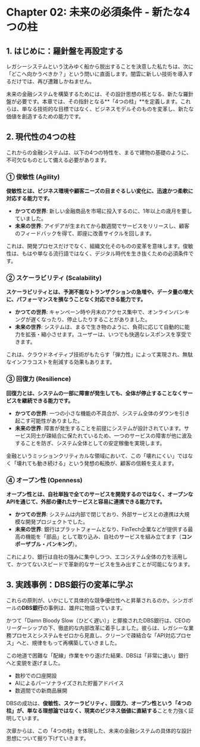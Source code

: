 # Chapter 02: 未来の必須条件 - 新たな4つの柱

## 1. はじめに：羅針盤を再設定する

レガシーシステムという沈みゆく船から脱出することを決意した私たちは、次に「どこへ向かうべきか？」という問いに直面します。闇雲に新しい技術を導入するだけでは、再び遭難しかねません。

未来の金融システムを構築するためには、その設計思想の核となる、新たな羅針盤が必要です。本章では、その指針となる**「4つの柱」**を定義します。これらは、単なる技術的な目標ではなく、ビジネスモデルそのものを変革し、新たな価値を創造するための能力です。

## 2. 現代性の4つの柱

これからの金融システムは、以下の4つの特性を、まるで建物の基礎のように、不可欠なものとして備える必要があります。

### ① 俊敏性 (Agility)

**俊敏性とは、ビジネス環境や顧客ニーズの目まぐるしい変化に、迅速かつ柔軟に対応する能力です。**

-   **かつての世界**: 新しい金融商品を市場に投入するのに、1年以上の歳月を要していました。
-   **未来の世界**: アイデアが生まれてから数週間でサービスをリリースし、顧客のフィードバックを得て、即座に改善サイクルを回します。

これは、開発プロセスだけでなく、組織文化そのものの変革を意味します。俊敏性は、もはや単なる流行語ではなく、デジタル時代を生き抜くための必須条件です。

### ② スケーラビリティ (Scalability)

**スケーラビリティとは、予測不能なトランザクションの急増や、データ量の増大に、パフォーマンスを損なうことなく対応できる能力です。**

-   **かつての世界**: キャンペーン時や月末のアクセス集中で、オンラインバンキングが遅くなったり、停止したりすることがありました。
-   **未来の世界**: システムは、まるで生き物のように、負荷に応じて自動的に能力を拡張・縮小させます。ユーザーは、いつでも快適なレスポンスを享受できます。

これは、クラウドネイティブ技術がもたらす「弾力性」によって実現され、無駄なインフラコストを削減する効果もあります。

### ③ 回復力 (Resilience)

**回復力とは、システムの一部に障害が発生しても、全体が停止することなくサービスを継続できる能力です。**

-   **かつての世界**: 一つの小さな機能の不具合が、システム全体のダウンを引き起こす可能性がありました。
-   **未来の世界**: 障害が発生することを前提にシステムが設計されています。サービス同士が疎結合に保たれているため、一つのサービスの障害が他に波及することを防ぎ、システム全体としての安定稼働を実現します。

金融というミッションクリティカルな領域において、この「壊れにくい」ではなく「壊れても動き続ける」という発想の転換が、顧客の信頼を支えます。

### ④ オープン性 (Openness)

**オープン性とは、自社単独で全てのサービスを開発するのではなく、オープンなAPIを通じて、外部の優れたサービスと容易に連携できる能力です。**

-   **かつての世界**: システムは内部で閉じており、外部サービスとの連携は大規模な開発プロジェクトでした。
-   **未来の世界**: 銀行はプラットフォームとなり、FinTech企業などが提供する最高の機能を「部品」として取り込み、自社のサービスを組み立てます（**コンポーザブル・バンキング**）。

これにより、銀行は自社の強みに集中しつつ、エコシステム全体の力を活用して、かつてないスピードで革新的なサービスを生み出すことが可能になります。

## 3. 実践事例：DBS銀行の変革に学ぶ

これらの原則が、いかにして具体的な競争優位性へと昇華されるのか。シンガポールの**DBS銀行**の事例は、雄弁に物語っています。

かつて「Damn Bloody Slow（ひどく遅い）」と揶揄されたDBS銀行は、CEOのリーダーシップの下、徹底的な内部改革に着手しました。彼らは、レガシーな業務プロセスとシステムをゼロから見直し、クリーンで疎結合な「API対応プロセス」へと、規律をもって再構築していきました。

この地道で困難な「配線」作業をやり遂げた結果、DBSは「非常に速い」銀行へと変貌を遂げました。

-   数秒での口座開設
-   AIによるパーソナライズされた貯蓄アドバイス
-   数週間での新商品展開

DBSの成功は、**俊敏性、スケーラビリティ、回復力、オープン性という「4つの柱」が、単なる理想論ではなく、現実のビジネス価値に直結する**ことを力強く証明しています。

次章からは、この「4つの柱」を体現した、未来の金融システムの具体的な設計思想について掘り下げていきます。 